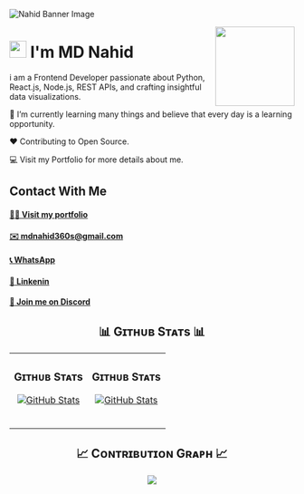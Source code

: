 <!--Banner-->
![Nahid Banner Image](https://res.cloudinary.com/dp5cm54im/image/upload/v1733770221/MacBook_Air_-_1_rkygng.png)

<!--Night Owl image-->
<div>
  <img align="right" width="140" src="https://res.cloudinary.com/dp5cm54im/image/upload/v1733757536/pngegg_dewgd1.png">
</div>

<!--Header Name-->
# <img src="https://emojis.slackmojis.com/emojis/images/1531849430/4246/blob-sunglasses.gif?1531849430" width="30"/> I'm MD Nahid 
<!--Start Intro-->               
<p align="left">i am a Frontend Developer passionate about Python, React.js, Node.js, REST APIs, and crafting insightful data visualizations.</p>


🌱 I’m currently learning many things and believe that every day is a learning opportunity.

❤ Contributing to Open Source.

💻 Visit my Portfolio for more details about me.
<!--End Intro-->
## Contact With Me
#### [🙋‍♂️ Visit my portfolio](https://nahidferdaos.vercel.app/)
#### [✉️ mdnahid360s@gmail.com](mailto:mdnahid360s@gmail.com)
#### [📞 WhatsApp](https://wa.me/8801303531371)
#### [🎲 Linkenin](https://www.linkedin.com/in/nahid-ferdaos)
#### [🎲 Join me on Discord](https://discord.gg/1047476943395770368)

<!--Github stats Table--> 
<h2 align="center">📊 Gɪᴛʜᴜʙ Sᴛᴀᴛs 📊</h2>

<table width="100%">
  <tr>
    <td width="50%">
      <h3 align="center"><strong>Gɪᴛʜᴜʙ Sᴛᴀᴛs</strong></h3>
      <p align="center">
        <a href="https://github.com/MdNahid360">
          <img align="center" src="https://github-readme-stats.vercel.app/api?username=MdNahid360&count_private=true&show_icons=true&theme=nightowl&bg_color=0,000000,441350&title_color=c56a90&text_color=ffffff&rank_icon=github&hide=prs,issues,contribs&show=reviews,prs_merged,prs_merged_percentage" alt="GitHub Stats" />
        </a>
      </p>
      </br>
    </td>
<td width="50%">
      <h3 align="center"><strong>Gɪᴛʜᴜʙ Sᴛᴀᴛs</strong></h3>
      <p align="center">
        <a href="https://github.com/MdNahid360">
          <img align="center" src="https://github-readme-stats.vercel.app/api?username=MdNahid360&count_private=true&show_icons=true&theme=nightowl&bg_color=0,000000,441350&title_color=c56a90&text_color=ffffff&rank_icon=github&hide=prs,issues,contribs&show=reviews,prs_merged,prs_merged_percentage" alt="GitHub Stats" />
        </a>
      </p>
     </br>
</td>


  </tr>
  
</table>

<!--Contribution Graph-->
<h2 align="center">📈 Cᴏɴᴛʀɪʙᴜᴛɪᴏɴ Gʀᴀᴘʜ 📈</h2>
<div align="center">
    <img src="https://github-readme-activity-graph.vercel.app/graph?username=MdNahid360&bg_color=220a28&&color=ffffff&line=c56a90&point=ffeb95&area=false&hide_border=false" border-radius="15">
</div>

  

